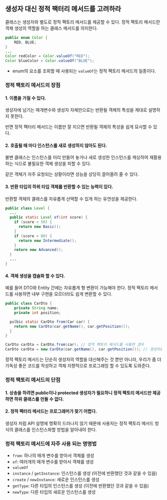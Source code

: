 ## 생성자 대신 정적 팩터리 메서드를 고려하라

클래스는 생성자와 별도로 정적 팩토리 메서드를 제공할 수 있다. 정적 팩토리 메서드란 객체 생성의 역할을 하는 클래스 메서드를 의미한다.

```java
public enum Color {
    RED, BLUE;
}
...
Color redColor = Color.valueOf("RED");
Color blueColor = Color.valueOf("BLUE");
```
- enum의 요소를 조회할 때 사용되는 `valueOf`는 정적 팩토리 메서드의 일종이다.

### 정적 팩토리 메서드의 장점

#### 1. 이름을 가질 수 있다.

생성자에 넘기는 매개변수와 생성자 자체만으로는 반환될 객체의 특성을 제대로 설명하지 못한다.

반면 정적 팩터리 메서드는 이름만 잘 지으면 반환될 객체의 특성을 쉽게 묘사할 수 있다.

#### 2. 호출될 때 마다 인스턴스를 새로 생성하지 않아도 된다.

불변 클래스는 인스턴스를 미리 만들어 놓거나 새로 생성한 인스턴스를 캐싱하여 재활용하는 식으로 불필요한 객체 생성을 피할 수 있다.

같은 객체가 자주 요청되는 상황이라면 성능을 상당히 끌어올려 줄 수 있다.

#### 3. 반환 타입의 하위 타입 객체를 반환할 수 있는 능력이 있다.

반환할 객체의 클래스를 자유롭게 선택할 수 있게 하는 유연성을 제공한다.

```java
public class Level {
  ...
  public static Level of(int score) {
    if (score < 50) {
      return new Basic();
    }
    if (score < 80) {
      return new Intermediate();
    }
    return new Advanced();
  }
  ...
}
```

#### 4. 객체 생성을 캡슐화 할 수 있다.

예를 들어 DTO와 Entity 간에는 자유롭게 형 변환이 가능해야 한다. 정적 팩토리 메서드를 사용하면 내부 구현을 모르더라도 쉽게 변환할 수 있다.

```java
public class CarDto {
    private String name;
    private int position;

  pulbic static CarDto from(Car car) {
    return new CarDto(car.getName(), car.getPosition());
  }
}

CarDto carDto = CarDto.from(car); // 정적 팩토리 메서드를 사용한 경우
CarDto carDto = new CarDto(car.getName(), car.getPosition()); // 생성자를 사용한 경우
```

정적 팩토리 메서드는 단순히 생성자의 역할을 대신해주는 것 뿐만 아니라, 우리가 좀 더 가독성 좋은 코드를 작성하고 객체 지향적으로 프로그래밍 할 수 있도록 도와준다.

### 정적 팩토리 메서드의 단점

#### 1. 상송을 하려면 public이나 protected 생성자가 필요하니 정적 팩토리 메서드만 제공하면 하위 클래스를 만들 수 없다.

#### 2. 정적 팩터리 메서드는 프로그래머가 찾기 어렵다.

생성자 처럼 API 설명에 명확히 드러나지 않기 때문에 사용자는 정적 팩토리 메서드 방식의 클래스를 인스턴스화할 방법을 알아내야 한다.

### 정적 팩토리 메서드에 자주 사용 되는 명명법

- `from`: 하나의 매개 변수를 받아서 객체를 생성
- `of`: 여러개의 매개 변수를 받아서 객체를 생성
- `valueOf`
- `instance` / `getInstance`: 인스턴스를 생성 (이전에 반환했던 것과 같을 수 있음)
- `create` / `newInstance`: 새로운 인스턴스를 생성
- `getType`: 다른 타입의 인스턴스를 생성 (이전에 반환했던 것과 같을 수 있음)
- `newType`: 다른 타입의 새로운 인스턴스를 생성

